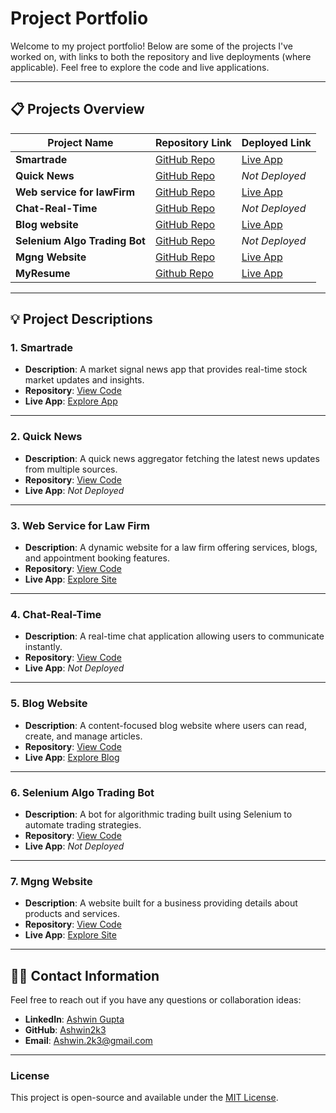 # Project Portfolio

Welcome to my project portfolio! Below are some of the projects I've worked on, with links to both the repository and live deployments (where applicable). Feel free to explore the code and live applications.

---

## 📋 Projects Overview

| **Project Name**           | **Repository Link**                                                           | **Deployed Link**                               |
|----------------------------|-------------------------------------------------------------------------------|-------------------------------------------------|
| **Smartrade**               | [GitHub Repo](https://github.com/Ashwin2k3/Market-Signal-News)               | [Live App](https://smartrade.streamlit.app/)    |
| **Quick News**              | [GitHub Repo](https://github.com/Ashwin2k3/Quick-News.git)                   | _Not Deployed_                                  |
| **Web service for lawFirm** | [GitHub Repo](https://github.com/Ashwin2k3/vij-chambers)                     | [Live App](https://vijchambers.onrender.com/)   |
| **Chat-Real-Time**          | [GitHub Repo](https://github.com/Ashwin2k3/Chat-Real-Time)                   | _Not Deployed_                                  |
| **Blog website**            | [GitHub Repo](https://github.com/Ashwin2k3/Blog-website-content-writer)      | [Live App](https://ashi-blogs121.onrender.com/) |
| **Selenium Algo Trading Bot**| [GitHub Repo](https://github.com/Ashwin2k3/algotradingbot)                   | _Not Deployed_                                  |
| **Mgng Website**            | [GitHub Repo](https://github.com/Ashwin2k3/mgng-website)                    | [Live App](http://mgng.in)                      |
| **MyResume**                |[Github Repo](https://github.com/Ashwin2k3/myresume)                         | [Live App](https://ashwinresume-umfp.onrender.com/)|

---

## 💡 Project Descriptions

### 1. **Smartrade**
- **Description**: A market signal news app that provides real-time stock market updates and insights.
- **Repository**: [View Code](https://github.com/Ashwin2k3/Market-Signal-News)
- **Live App**: [Explore App](https://smartrade.streamlit.app/)

---

### 2. **Quick News**
- **Description**: A quick news aggregator fetching the latest news updates from multiple sources.
- **Repository**: [View Code](https://github.com/Ashwin2k3/Quick-News.git)
- **Live App**: _Not Deployed_

---

### 3. **Web Service for Law Firm**
- **Description**: A dynamic website for a law firm offering services, blogs, and appointment booking features.
- **Repository**: [View Code](https://github.com/Ashwin2k3/vij-chambers)
- **Live App**: [Explore Site](https://vijchambers.onrender.com/)

---

### 4. **Chat-Real-Time**
- **Description**: A real-time chat application allowing users to communicate instantly.
- **Repository**: [View Code](https://github.com/Ashwin2k3/Chat-Real-Time)
- **Live App**: _Not Deployed_

---

### 5. **Blog Website**
- **Description**: A content-focused blog website where users can read, create, and manage articles.
- **Repository**: [View Code](https://github.com/Ashwin2k3/Blog-website-content-writer)
- **Live App**: [Explore Blog](https://ashi-blogs121.onrender.com/)

---

### 6. **Selenium Algo Trading Bot**
- **Description**: A bot for algorithmic trading built using Selenium to automate trading strategies.
- **Repository**: [View Code](https://github.com/Ashwin2k3/algotradingbot)
- **Live App**: _Not Deployed_

---

### 7. **Mgng Website**
- **Description**: A website built for a business providing details about products and services.
- **Repository**: [View Code](https://github.com/Ashwin2k3/mgng-website)
- **Live App**: [Explore Site](http://mgng.in)

---

## 👨‍💻 Contact Information

Feel free to reach out if you have any questions or collaboration ideas:

- **LinkedIn**: [Ashwin Gupta](https://linkedin.com/in/ashwin-gupta-05040a232)
- **GitHub**: [Ashwin2k3](https://github.com/Ashwin2k3)
- **Email**: [Ashwin.2k3@gmail.com](mailto:Ashwin.2k3@gmail.com)

---

### License
This project is open-source and available under the [MIT License](https://opensource.org/licenses/MIT).
